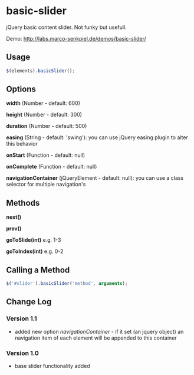 # basic-slider

jQuery basic content slider. Not funky but usefull.

Demo: http://labs.marco-senkpiel.de/demos/basic-slider/

## Usage

```js
$(elements).basicSlider();
```

## Options

**width** (Number - default: 600)

**height** (Number - default: 300)

**duration** (Number - default: 500)

**easing** (String - default: 'swing'): you can use jQuery easing plugin to alter this behavior

**onStart** (Function - default: null)

**onComplete** (Function - default: null)

**navigationContainer** (jQueryElement - default: null): you can use a class selector for multiple navigation's

## Methods

**next()**

**prev()**

**goToSlide(int)** e.g. 1-3

**goToIndex(int)** e.g. 0-2

## Calling a Method

```js
$('#slider').basicSlider('method', arguments);
```

## Change Log

### Version 1.1

+ added new option <em>navigationContainer</em> - if it set (an jquery object) an navigation item of each element will be appended to this container

### Version 1.0

+ base slider functionality added